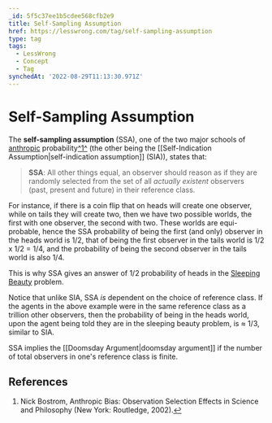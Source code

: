 ```yaml
---
_id: 5f5c37ee1b5cdee568cfb2e9
title: Self-Sampling Assumption
href: https://lesswrong.com/tag/self-sampling-assumption
type: tag
tags:
  - LessWrong
  - Concept
  - Tag
synchedAt: '2022-08-29T11:13:30.971Z'
---
```

# Self-Sampling Assumption

The **self-sampling assumption** (SSA), one of the two major schools of [anthropic](/tag/anthropics) probability[^1^](#fn1) (the other being the [[Self-Indication Assumption|self-indication assumption]] (SIA)), states that:

> **SSA**: All other things equal, an observer should reason as if they are randomly selected from the set of all *actually existent* observers (past, present and future) in their reference class.

For instance, if there is a coin flip that on heads will create one observer, while on tails they will create two, then we have two possible worlds, the first with one observer, the second with two. These worlds are equi-probable, hence the SSA probability of being the first (and only) observer in the heads world is 1/2, that of being the first observer in the tails world is 1/2 x 1/2 = 1/4, and the probability of being the second observer in the tails world is also 1/4.

This is why SSA gives an answer of 1/2 probability of heads in the [Sleeping Beauty](https://en.wikipedia.org/wiki/Sleeping_Beauty_problem) problem.

Notice that unlike SIA, SSA *is* dependent on the choice of reference class. If the agents in the above example were in the same reference class as a trillion other observers, then the probability of being in the heads world, upon the agent being told they are in the sleeping beauty problem, is ≈ 1/3, similar to SIA.

SSA implies the [[Doomsday Argument|doomsday argument]] if the number of total observers in one's reference class is finite.

## References

1.  Nick Bostrom, Anthropic Bias: Observation Selection Effects in Science and Philosophy (New York: Routledge, 2002).[↩](#fnref1)
